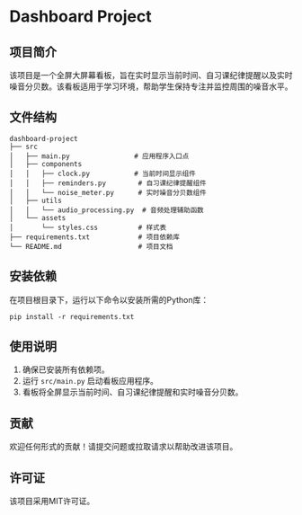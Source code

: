 # Dashboard Project

## 项目简介
该项目是一个全屏大屏幕看板，旨在实时显示当前时间、自习课纪律提醒以及实时噪音分贝数。该看板适用于学习环境，帮助学生保持专注并监控周围的噪音水平。

## 文件结构
```
dashboard-project
├── src
│   ├── main.py                # 应用程序入口点
│   ├── components
│   │   ├── clock.py           # 当前时间显示组件
│   │   ├── reminders.py        # 自习课纪律提醒组件
│   │   └── noise_meter.py      # 实时噪音分贝数组件
│   ├── utils
│   │   └── audio_processing.py  # 音频处理辅助函数
│   └── assets
│       └── styles.css          # 样式表
├── requirements.txt            # 项目依赖库
└── README.md                   # 项目文档
```

## 安装依赖
在项目根目录下，运行以下命令以安装所需的Python库：
```
pip install -r requirements.txt
```

## 使用说明
1. 确保已安装所有依赖项。
2. 运行 `src/main.py` 启动看板应用程序。
3. 看板将全屏显示当前时间、自习课纪律提醒和实时噪音分贝数。

## 贡献
欢迎任何形式的贡献！请提交问题或拉取请求以帮助改进该项目。

## 许可证
该项目采用MIT许可证。